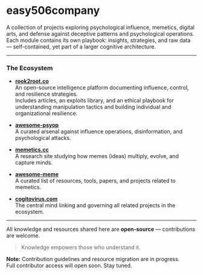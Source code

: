 # easy506company

A collection of projects exploring psychological influence, memetics, digital arts, and defense against deceptive patterns and psychological operations.  
Each module contains its own playbook: insights, strategies, and raw data — self-contained, yet part of a larger cognitive architecture.

---

### The Ecosystem

- **[rook2root.co](https://rook2root.co)**  
  An open-source intelligence platform documenting influence, control, and resilience strategies.  
  Includes articles, an exploits library, and an ethical playbook for understanding manipulation tactics and building individual and organizational resilience.

- **[awesome-psyop](https://github.com/easy506company/awesome-psyop)**  
  A curated arsenal against influence operations, disinformation, and psychological attacks.

- **[memetics.cc](https://memetics.cc)**  
  A research site studying how memes (ideas) multiply, evolve, and capture minds.

- **[awesome-meme](https://memetics.cc/awesome-psyop)**  
  A curated list of resources, tools, papers, and projects related to memetics.

- **[cogitovirus.com](https://cogitovirus.com)**  
  The central mind linking and governing all related projects in the ecosystem.

---

All knowledge and resources shared here are **open-source** — contributions are welcome.

> Knowledge empowers those who understand it.

**Note:** Contribution guidelines and resource migration are in progress.  
Full contributor access will open soon. Stay tuned.
